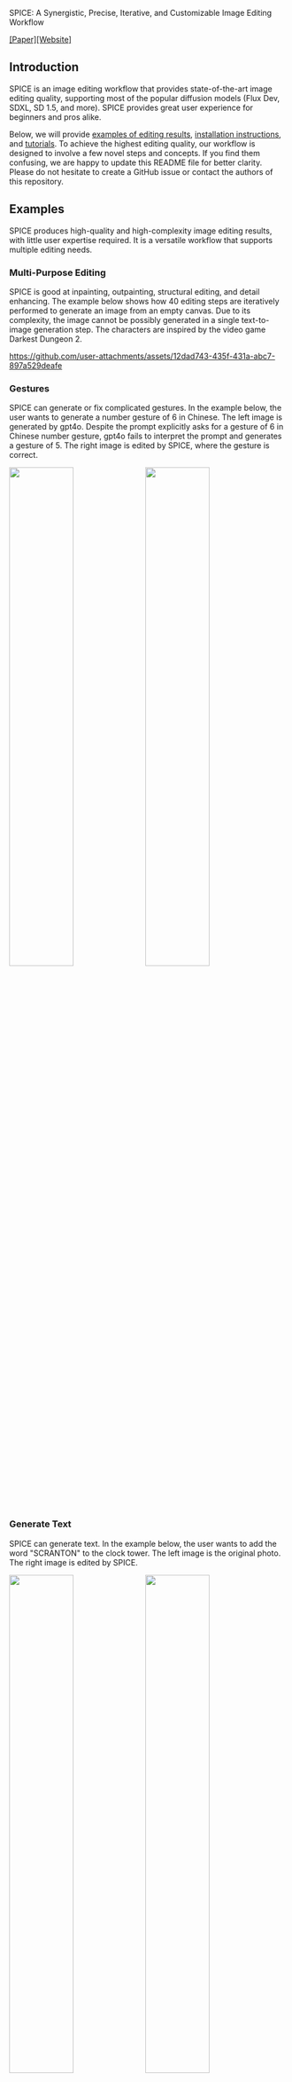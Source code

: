 SPICE: A Synergistic, Precise, Iterative, and Customizable Image Editing Workflow

[[Paper]](www.google.com)[[Website]](www.google.com)

## Introduction

SPICE is an image editing workflow that provides state-of-the-art image editing quality, supporting most of the popular diffusion models (Flux Dev, SDXL, SD 1.5, and more). SPICE provides great user experience for beginners and pros alike. 

Below, we will provide [examples of editing results](#examples), [installation instructions](#installation), and [tutorials](#tutorial). To achieve the highest editing quality, our workflow is designed to involve a few novel steps and concepts. If you find them confusing, we are happy to update this README file for better clarity. Please do not hesitate to create a GitHub issue or contact the authors of this repository. 

## Examples

SPICE produces high-quality and high-complexity image editing results, with little user expertise required. It is a versatile workflow that supports multiple editing needs.

### Multi-Purpose Editing

SPICE is good at inpainting, outpainting, structural editing, and detail enhancing. The example below shows how 40 editing steps are iteratively performed to generate an image from an empty canvas. Due to its complexity, the image cannot be possibly generated in a single text-to-image generation step. The characters are inspired by the video game Darkest Dungeon 2.



https://github.com/user-attachments/assets/12dad743-435f-431a-abc7-897a529deafe



### Gestures

SPICE can generate or fix complicated gestures. In the example below, the user wants to generate a number gesture of 6 in Chinese. The left image is generated by gpt4o. Despite the prompt explicitly asks for a gesture of 6 in Chinese number gesture, gpt4o fails to interpret the prompt and generates a gesture of 5. The right image is edited by SPICE, where the gesture is correct.

<img src="https://github.com/user-attachments/assets/944fa05c-1ce2-4a35-a8f6-550a75aaebc2" width=48%>
<img src="https://github.com/user-attachments/assets/1963d16f-de1b-4b5b-ac53-41fb92e7566b" width=48%>

### Generate Text

SPICE can generate text. In the example below, the user wants to add the word "SCRANTON" to the clock tower. The left image is the original photo. The right image is edited by SPICE. 

<img src="https://github.com/user-attachments/assets/096967bd-ed6e-4880-983e-36b49430f47f" width=48%>
<img src="https://github.com/user-attachments/assets/d409a4d7-f858-437b-a87c-881e0b42ea09" width=48%>

### Fix Text

SPICE can also fix text. The image below is generated using the prompt in one of OpenAI's official examples. The left image is generated by gpt4o, where some words are misspelled (VIGLATORS and TOM-AWAY). The right image is edited by SPICE, where the misspellings have been fixed. 

<img src="https://github.com/user-attachments/assets/467dfd76-5450-4f5f-b316-8a825f126936" width=48%>
<img src="https://github.com/user-attachments/assets/a6b09305-5b84-4c12-9f86-fd218d758de3" width=48%>

### Add Occluded Objects

SPICE can handle complicated object occlusions. In the example below, the user wants to add a black backpack onto the bench. The left image is the original image, and the right image is generated by SPICE. Models that are known to fail on this task include gpt4o, Gemini 2.0 Flash, Doubao SeedEdit, UltraEdit, MGIE, and MagicQuill.

<img src="https://github.com/user-attachments/assets/dcacc281-c927-4f92-87f1-e4cdb4fcb3f3" width=48%>
<img src="https://github.com/user-attachments/assets/5df3fab8-f256-4e5f-953c-57661c8abcb0" width=48%>

### Fix Failures

SPICE can fix its own failures. In the example below, the user wants to change the background from a river into a desert. The left image is a failed result after the first editing step. The right image is the fixed result after 3 additional editing steps.

<img src="https://github.com/user-attachments/assets/2b7503e4-786e-4707-80d5-5fbc65771486" width=48%>
<img src="https://github.com/user-attachments/assets/3949f497-cfce-4972-b926-7955fa99f449" width=48%>


### Adapt to Different Styles

Last but not least, SPICE is adaptable to any art style, if the style is supported by a base model or a LoRA. The two examples are both iteratively generated and refined by SPICE. The characters are from Touhou Project and Hades 2.

<img src="https://github.com/user-attachments/assets/b31372b5-1e1b-4ce0-a0ba-0d27ff324853" width=48%>
<img src="https://github.com/user-attachments/assets/fd49f2c9-3165-414f-aeec-e819f5ebb796" width=48%>

## Installation

The instructions below apply to Linux only, but installing on Windows is very similar. If you need further assistance with other systems, feel free to create a GitHub issue. We are happy to help.

### Stable Diffusion Models

If you are using SD 1.5, SDXL, or any checkpoints derived from these two models, we recommend using SPICE in Stable Diffusion Web UI Automatic1111 or Stable Diffusion Web UI Forge. In these two Web UIs, no extra code is needed to use SPICE. Please follow the instructions below.

1. Install the [ControlNet extension](https://github.com/Mikubill/sd-webui-controlnet) and [one Canny edge ControlNet model](https://github.com/Mikubill/sd-webui-controlnet/wiki/Model-download) for the base model you are using. 

2. Activate the options as shown in the screenshots.

![instruction-webui-1](https://github.com/user-attachments/assets/cf19b6ef-dab0-4937-a580-0eec4ea1bfc4)
![instruction-webui-2](https://github.com/user-attachments/assets/0cc53210-1706-4be7-a60e-650131b9c878)
![instruction-webui-3](https://github.com/user-attachments/assets/26a21622-9525-4f99-bd41-894811fd3b8c)

3. Start editing.

### Flux Models

If you are using Flux, we recommend using SPICE in ComfyUI. The Canny edge ControlNet is released for Flux [dev] but not Flux [schnell] by Black Forest Labs, so we currently only support SPICE on Flux [dev]. In other words, SPICE supports any checkpoints derived from Flux [dev] and any LoRAs based on Flux [dev].

1. Use the following steps to install ComfyUI and the necessary nodes.
    ```
    conda create --name comfyui python=3.12
    conda activate comfyui
    pip install pyyaml
    pip install torch torchvision torchaudio --extra-index-url https://download.pytorch.org/whl/cu124
    git clone https://github.com/comfyanonymous/ComfyUI.git
    cd ComfyUI
    pip install -r requirements.txt
    cd custom_nodes
    git clone https://github.com/ltdrdata/ComfyUI-Manager.git
    cd ..
    mv extra_model_paths.yaml.example extra_model_paths.yaml
    [Edit the content of extra_model_paths.yaml so that it points to folders where you plan to save your models.]
    python main.py
    [Drag and drop the spice.json workflow into the UI]
    [In the UI, open the manager panel and install missing custom nodes.]
    [In the manager, manually install ComfyUI-LogicUtils. For some reason, these nodes are not automatically installed.]
    [Shutdown the UI.]
    python main.py
    ```
2. Download models. You will need two text encoders, one VAE, one base model, one LoRA, and the Canny edge ControlNet model. To download text encoders, VAE, and the base model, please follow [this guide](https://stable-diffusion-art.com/flux-comfyui/#Flux_regular_full_model). For LoRA, you can download Midjourney Dreamlike Fantasy FLUX LoRA or any other LoRA you prefer. To download the Canny edge ControlNet model, please follow [the official guide](https://blackforestlabs.ai/flux-1-tools/).
3. Start editing.

### Other Models

The two sections above cover the majority of popular model checkpoints. However, if there is a different model that you want to use, please do not hesitate to create a GitHub issue. We will add further instructions as requested.

## Tutorial

SPICE is easy to use. In order to edit an image, a user needs to sketch both a hint and a mask. The user also needs to provide a prompt that describes the final image. However, no prompt engineering or prompt enhancements are required. With all these inputs, a two-stage denoising process will generate a localized edit in the desired region.

![workflow-webpage](https://github.com/user-attachments/assets/6b23c1a6-a831-4140-b3bb-5d33f045b4cf)


We will show two editing steps as an example. We start with a model-generated image below. The image is generated with the [WAI illustrious](https://civitai.com/models/827184/wai-nsfw-illustrious-sdxl) model. The positive prompt is "masterpiece,best quality, amazing quality, 2girls, hakurei reimu, kirisame marisa, sitting side by side, full body". The negative prompt is "bad quality, worst quality, worst detail, sketch, censor, nsfw".

![reimu-marisa-original](https://github.com/user-attachments/assets/e896b1d3-cc58-448c-a7a6-30fa7fb0242f)


The image is full of mistakes, such as the hand of the character on the left and the headwear of the character on the right.

<img src="https://github.com/user-attachments/assets/e5f46b3d-31ba-4089-a340-df35ee8c1ed2" width=48%>
<img src="https://github.com/user-attachments/assets/fca345f1-c1fb-485a-a343-4c513dba68f4" width=48%>


There are more errors, but we will address the two for now. For both editing steps, we show the first-shot result, fixing the random seed at 3639167428 to prevent cherry-picking. 

In the first step, we start by using a color picker to pick the color of the arm. Then, we roughly draw a hint (left). Next, we use a mask to cover the region to be edited (middle). Note that a context dot (upper right corner) is provided to enlarge the editing bounding box. The mask is directly drawn in the Web UI, and the black-and-white image is the mask exported from the Web UI. Although we decide to change the pose of the character, there is no need to change the prompt. After the generation is finished, we fix the error as expected (right). 

<img src="https://github.com/user-attachments/assets/76904dce-15df-492c-b83d-f82df0dfc8d2" width=32%>
<img src="https://github.com/user-attachments/assets/00ddb9fb-cf83-4a19-b12d-733583ba82a6" width=32%>
<img src="https://github.com/user-attachments/assets/fbb06c3c-dfba-45d3-8bee-eae3a598b875" width=32%>

We now move to the second step. Again, we pick color from the surrounding regions. This time, we want the headwear to be consistent with the one appeared in Touhou Juuouen. 

<img src="https://github.com/user-attachments/assets/e537034c-c6ec-4e40-bc99-9156ea5bdc5d" width=48%>

It would be hard to use a prompt to specify the exact color and shape we want. However, we can get the exact color and shape with SPICE. Again, we first pick surrounding colors and roughly draw the shape we want (left). Then, we use a mask to cover the region that we want to edit (middle). After one step, we get the accurate edited result (right).

<img src="https://github.com/user-attachments/assets/0809d82d-0162-456e-9e6c-9c1950ad501b" width=32%>
<img src="https://github.com/user-attachments/assets/bc229230-7009-4a04-85e7-1aa19b5cb3e4" width=32%>
<img src="https://github.com/user-attachments/assets/bf7261fe-5168-4d07-bb86-79f15dc98fcd" width=32%>

Feel free to experiment with different hyperparameters and different levels of details for the color hint you provide. While we only show two example steps, all errors on this image can be similarly fixed. 

## Citation

TBA
